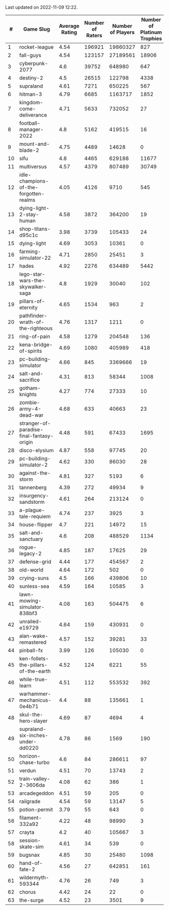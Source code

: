 Last updated on 2022-11-09 12:22.


|#|Game Slug|Average Rating|Number of Raters|Number of Players|Number of Platinum Trophies|Max Rarity (%)|
|---|---|---|---|---|---|---|
|1|rocket-league|4.54|196921|19860327|827|75|
|2|fall-guys|4.54|123157|27189561|18906|3|
|3|cyberpunk-2077|4.6|39752|648980|647|61|
|4|destiny-2|4.5|26515|122798|4338|96|
|5|supraland|4.61|7271|650225|567|99|
|6|hitman-3|4.79|6685|1163717|1852|48|
|7|kingdom-come-deliverance|4.71|5633|732052|27|30|
|8|football-manager-2022|4.8|5162|419515|16|49|
|9|mount-and-blade-2|4.75|4489|14628|0|26|
|10|sifu|4.8|4465|629188|11677|96|
|11|multiversus|4.57|4379|807489|30749|79|
|12|idle-champions-of-the-forgotten-realms|4.05|4126|9710|545|4|
|13|dying-light-2-stay-human|4.58|3872|364200|19|0.1|
|14|shop-titans-d95c1c|3.98|3739|105433|24|98|
|15|dying-light|4.69|3053|10361|0|97|
|16|farming-simulator-22|4.71|2850|25451|3|81|
|17|hades|4.92|2276|634489|5442|89|
|18|lego-star-wars-the-skywalker-saga|4.8|1929|30040|102|98|
|19|pillars-of-eternity|4.65|1534|963|2|79|
|20|pathfinder-wrath-of-the-righteous|4.76|1317|1211|0|0.2|
|21|ring-of-pain|4.58|1279|204548|136|97|
|22|kena-bridge-of-spirits|4.69|1080|405989|418|94|
|23|pc-building-simulator|4.66|845|3369666|19|48|
|24|salt-and-sacrifice|4.31|813|58344|1008|91|
|25|gotham-knights|4.27|774|27333|10|34|
|26|zombie-army-4-dead-war|4.68|633|40663|23|66|
|27|stranger-of-paradise-final-fantasy-origin|4.48|591|67433|1695|98|
|28|disco-elysium|4.87|558|97745|20|28|
|29|pc-building-simulator-2|4.62|330|86030|28|75|
|30|against-the-storm|4.81|327|5193|6|15|
|31|tannenberg|4.39|272|49934|9|84|
|32|insurgency-sandstorm|4.61|264|213124|0|6|
|33|a-plague-tale-requiem|4.74|237|3925|3|92|
|34|house-flipper|4.7|221|14972|15|93|
|35|salt-and-sanctuary|4.6|208|488529|1134|83|
|36|rogue-legacy-2|4.85|187|17625|29|0.3|
|37|defense-grid|4.44|177|454567|2|80|
|38|old-world|4.64|172|502|0|92|
|39|crying-suns|4.5|166|439806|10|65|
|40|sunless-sea|4.59|164|10585|3|37|
|41|lawn-mowing-simulator-838bf3|4.08|163|504475|6|89|
|42|unrailed-e19729|4.64|159|430931|0|1|
|43|alan-wake-remastered|4.57|152|39281|33|7|
|44|pinball-fx|3.99|126|105030|0|86|
|45|ken-follets-the-pillars-of-the-earth|4.52|124|6221|55|51|
|46|while-true-learn|4.51|112|553532|392|93|
|47|warhammer-mechanicus-0e4b71|4.4|88|135661|1|23|
|48|skul-the-hero-slayer|4.69|87|4694|4|96|
|49|supraland-six-inches-under-dd0220|4.78|86|1569|190|99|
|50|horizon-chase-turbo|4.6|84|286611|97|83|
|51|verdun|4.51|70|13743|2|71|
|52|train-valley-2-3606da|4.08|62|386|1|89|
|53|arcadegeddon|4.51|59|205|0|93|
|54|railgrade|4.54|59|13147|5|98|
|55|potion-permit|3.79|55|643|0|98|
|56|filament-332a92|4.22|48|98990|3|93|
|57|crayta|4.2|40|105667|3|23|
|58|session-skate-sim|4.61|34|539|0|24|
|59|bugsnax|4.85|30|25480|1098|97|
|60|hand-of-fate-2|4.56|27|642851|161|72|
|61|wildermyth-593344|4.76|26|749|3|91|
|62|chorus|4.42|24|22|0|86|
|63|the-surge|4.52|23|3501|9|94|
